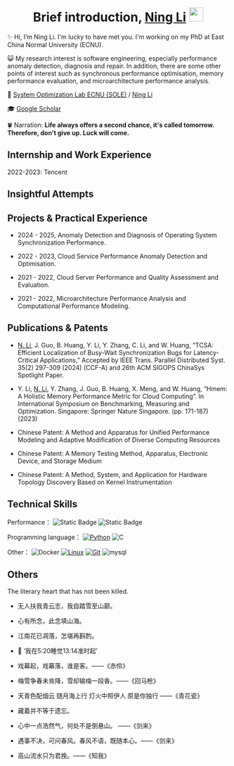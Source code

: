 <h1 align="center">Brief introduction, <a href="https://github.com/MercuryLc" target="_blank">Ning Li</a> <img
src="https://github.com/blackcater/blackcater/raw/main/images/Hi.gif" height="32" /></h1>


✨ Hi, I’m Ning Li. I'm lucky to have met you. I'm working on my PhD at East China Normal University (ECNU). 

😺 My research interest is software engineering, especially performance anomaly detection, diagnosis and repair.
In addition, there are some other points of interest such as synchronous performance optimisation, memory performance evaluation, and microarchitecture performance analysis.

💞️ [System Optimization Lab ECNU (SOLE)](https://solecnugit.github.io/) / [Ning Li](https://solelab.tech/members/ning-li.html)  

🎓 [Google Scholar](https://scholar.google.com/citations?user=YtMJrLgAAAAJ&hl=en)

🍀 Narration: **Life always offers a second chance, it's called tomorrow. Therefore, don't give up. Luck will come.**




<!-- - 📫 ningli[dot]sys[at]gmail[dot]com


<!-- - 友链：- [LokinLi](https://lokinli.gitee.io/blog/) -->


## Internship and Work Experience

2022-2023: Tencent

## Insightful Attempts



## Projects & Practical Experience


- 2024 - 2025, Anomaly Detection and Diagnosis of Operating System Synchronization Performance.

- 2022 - 2023, Cloud Service Performance Anomaly Detection and Optimisation.

- 2021 - 2022, Cloud Server Performance and Quality Assessment and Evaluation.

- 2021 - 2022, Microarchitecture Performance Analysis and Computational Performance Modeling.





## Publications & Patents

- <u>N. Li</u>, J. Guo, B. Huang, Y. Li, Y. Zhang, C. Li, and W. Huang, “TCSA: Efficient Localization of Busy-Wait Synchronization Bugs for Latency-Critical Applications,” Accepted by IEEE Trans. Parallel Distributed Syst. 35(2) 297-309 (2024) (CCF-A) and 26th ACM SIGOPS ChinaSys Spotlight Paper.

<!-- - <u>N. Li</u>, J. Guo, B. Huang, Y. Li, Y. Zhang, C. Li, and W. Huang, “TCSA: Efficient Localization of Busy-Wait Synchronization Bugs for Latency-Critical Applications,” IEEE Trans. Parallel Distributed Syst. (TPDS) 35(2): 297-309 (2024) Accepted by IEEE Trans. Parallel Distributed Syst. 35(2) 297-309 (2024) (CCF-A) and 26th ACM SIGOPS ChinaSys Spotlight Paper. -->


- Y. Li, <u>N. Li</u>, Y. Zhang, J. Guo, B. Huang, X. Meng, and W. Huang, “Hmem: A Holistic Memory Performance Metric for Cloud Computing”. In International Symposium on Benchmarking, Measuring and Optimization. Singapore: Springer Nature Singapore. (pp. 171-187) (2023) 

- Chinese Patent: A Method and Apparatus for Unified Performance Modeling and Adaptive Modification of Diverse Computing Resources

- Chinese Patent: A Memory Testing Method, Apparatus, Electronic Device, and Storage Medium

- Chinese Patent: A Method, System, and Application for Hardware Topology Discovery Based on Kernel Instrumentation





<!-- - 一种多样化算力的统一性能建模和适应性变更方法及装置,2021

- 内存测试方法、装置、电子设备及存储介质,2022

- 一种支持多种编程语言环境的热点符号解析方法、系统及应用,2023 -->

<!-- ## Education

2021 - now, East China Normal University, Software Engineering (Data Science and Engineering)

2017 - 2021, Shandong University of Technology, Software Engineering -->



<!-- 
<p align="left" >  
<img src="https://github-readme-stats.vercel.app/api?username=mercurylc&count_private=true&include_all_commits=true&show_icons=true&theme=radical" alt="logo" height="160" align="left" style="margin: 5px; margin-bottom: 20px;" /> 
  </a>
</p> -->


## Technical Skills

Performance：
![Static Badge](https://img.shields.io/badge/Linux-perf-brightgreen)
![Static Badge](https://img.shields.io/badge/Intel-VTune-%23406eb5)

Programming language：
[![Python](https://img.shields.io/badge/-Python-3776AB?style=flat-square&logo=python&logoColor=ffffff)](https://www.python.org/)
![C](https://img.shields.io/badge/C-00599C.svg?logo=c&logoColor=white)

Other：
![Docker](https://img.shields.io/badge/Docker-2496ED?style=flat-square&logo=docker&logoColor=ffffff)
[![Linux](https://img.shields.io/badge/-Linux-333333?style=flat-square&logo=linux&logoColor=white)](https://www.linuxfoundation.org/)
[![Git](https://img.shields.io/badge/-Git-f05032?style=flat-square&logo=git&logoColor=white)](https://git-scm.com/)
![mysql](https://img.shields.io/badge/mysql-00000f.svg?logo=mysql&logoColor=white)

<!-- ![C++](https://img.shields.io/badge/C++-00599C.svg?logo=c%2B%2B&logoColor=white) -->
<!-- ![Go](https://img.shields.io/badge/Go-00ADD8.svg?logo=go&logoColor=white)
![Rust](https://img.shields.io/badge/Rust-000000.svg?logo=rust&logoColor=white)
![React](https://img.shields.io/badge/React-20232a.svg?logo=react&logoColor=61DAFB) -->

<!-- ![.NET](https://img.shields.io/badge/.NET-512BD4?style=flat-square&logo=C-Sharp&logoColor=ffffff) -->
<!-- ![Java](https://img.shields.io/badge/-Java-007396?style=flat-square&logo=java&logoColor=ffffff) -->
<!-- ![JavaScript](https://img.shields.io/badge/JavaScript-F7DF1E?style=flat-square&logo=JavaScript&logoColor=ffffff) -->
<!-- ![Vue.js](https://img.shields.io/badge/-Vue.js-4FC08D?style=flat-square&logo=Vue.js&logoColor=ffffff) -->
<!-- ![Webpack](https://img.shields.io/badge/-Webpack-8DD6F9?style=flat-square&logo=webpack&logoColor=ffffff) -->
<!-- ![npm](https://img.shields.io/badge/-NPM-CB3837?style=flat-square&logo=npm&logoColor=white) -->





## Others

The literary heart that has not been killed.

- 无人扶我青云志，我自踏雪至山巅。

- 心有所念，此念填山海。

- 江南花已凋落，怎堪再斟酌。

- 🎵 ‘我在5:20睡觉13:14准时起’

- 戏幕起，戏幕落，谁是客。——《赤伶》

- 梅雪争春未肯降，雪却输梅一段香。——《回马枪》

- 天青色配烟云 随月海上行 灯火中照伊人 原是你独行 ——《青花瓷》

- 藏着并不等于遗忘。

- 心中一点浩然气，何处不是倒悬山。 ——《剑来》

- 遇事不决，可问春风。​春风不语，既随本心。——《剑来》

- 高山流水只为君挽。——《知我》








